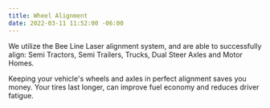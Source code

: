 ```yaml
---
title: Wheel Alignment
date: 2022-03-11 11:52:00 -06:00
---
```


We utilize the Bee Line Laser alignment system, and are able to successfully align:
Semi Tractors, Semi Trailers, Trucks, Dual Steer Axles and Motor Homes.

Keeping your vehicle's wheels and axles in perfect alignment saves you money.  Your tires last longer, can improve fuel economy and reduces driver fatigue.